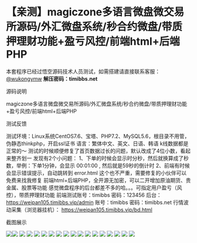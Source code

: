 # 【亲测】magiczone多语言微盘微交易所源码/外汇微盘系统/秒合约微盘/带质押理财功能+盈亏风控/前端html+后端PHP

本套程序已经过悟空源码技术人员测试，如需搭建请直接联系客服：[@wukongymw](http://t.me/wukongymw)
**解压密码：timibbs.net**

源码说明

magiczone多语言微盘微交易所源码/外汇微盘系统/秒合约微盘/带质押理财功能+盈亏风控/前端html+后端PHP

测试反馈

测试环境：Linux系统CentOS7.6、宝塔、PHP7.2、MySQL5.6，根目录不用管，伪静态thinkphp，开启ssl证书
语言：繁体中文、英文、日语、韩语
k线数据都是正常的～
测试的时候顺便修复了首页数据过长的问题，默认改成了4位小数，看起来整齐划一
发现有2个小问题：
1、下单的时候会显示时分秒，然后就换算成了秒数，举例：下单1分钟，会显示 00:01:00 , 然后就是59秒的倒计时
2、前端有时候会显示错误提示，自动跳转到 error.html
这个也不严重，需要修复的小伙伴可以免费来找我修复
前端html+后端PHP，全开源无加密，可以二开增加原油期货、贵金属、股票等功能
感觉微盘程序的后台都差不多的哈。。。可指定用户盈亏（风控），带质押理财功能
前端测试账号：timibbs
密码：123456
后台：https://weipan105.timibbs.vip/admin
账号：timibbs
密码：timibbs.net
行情波动采集（浏览器挂机）：
https://weipan105.timibbs.vip/bd.html

截图展示

[![](https://wukongymw.com/wp-content/uploads/2024/03/ed90ce0adb35e9d.png)](https://wukongymw.com/wp-content/uploads/2024/03/ed90ce0adb35e9d.png)[![](https://wukongymw.com/wp-content/uploads/2024/03/af10c1e232c4f37.png)](https://wukongymw.com/wp-content/uploads/2024/03/af10c1e232c4f37.png)
[![](https://wukongymw.com/wp-content/uploads/2024/03/4ba92f639737c1e.png)](https://wukongymw.com/wp-content/uploads/2024/03/4ba92f639737c1e.png)
[![](https://wukongymw.com/wp-content/uploads/2024/03/ecffa1eafbd6235.png)](https://wukongymw.com/wp-content/uploads/2024/03/ecffa1eafbd6235.png)
[![](https://wukongymw.com/wp-content/uploads/2024/03/e547d2e2879d598.png)](https://wukongymw.com/wp-content/uploads/2024/03/e547d2e2879d598.png)
[![](https://wukongymw.com/wp-content/uploads/2024/03/c9628927ceb2815.png)](https://wukongymw.com/wp-content/uploads/2024/03/c9628927ceb2815.png)
[![](https://wukongymw.com/wp-content/uploads/2024/03/301a74d5117b8eb.png)](https://wukongymw.com/wp-content/uploads/2024/03/301a74d5117b8eb.png)
[![](https://wukongymw.com/wp-content/uploads/2024/03/6e281745c2f96a5.png)](https://wukongymw.com/wp-content/uploads/2024/03/6e281745c2f96a5.png)
[![](https://wukongymw.com/wp-content/uploads/2024/03/81894308455a41d.png)](https://wukongymw.com/wp-content/uploads/2024/03/81894308455a41d.png)
[![](https://wukongymw.com/wp-content/uploads/2024/03/2267866ca59d3e0.png)](https://wukongymw.com/wp-content/uploads/2024/03/2267866ca59d3e0.png)
[![](https://wukongymw.com/wp-content/uploads/2024/03/56346a959ac1a37.png)](https://wukongymw.com/wp-content/uploads/2024/03/56346a959ac1a37.png)
[![](https://wukongymw.com/wp-content/uploads/2024/03/8ba81bfaa86a850.png)](https://wukongymw.com/wp-content/uploads/2024/03/8ba81bfaa86a850.png)
[![](https://wukongymw.com/wp-content/uploads/2024/03/4b8d413697b2233.png)](https://wukongymw.com/wp-content/uploads/2024/03/4b8d413697b2233.png)
[![](https://wukongymw.com/wp-content/uploads/2024/03/06079ab8459d4ff.png)](https://wukongymw.com/wp-content/uploads/2024/03/06079ab8459d4ff.png)
[![](https://wukongymw.com/wp-content/uploads/2024/03/012bb5c82490bab.png)](https://wukongymw.com/wp-content/uploads/2024/03/012bb5c82490bab.png)
[![](https://wukongymw.com/wp-content/uploads/2024/03/b2d65dad5628b40.png)](https://wukongymw.com/wp-content/uploads/2024/03/b2d65dad5628b40.png)
[![](https://wukongymw.com/wp-content/uploads/2024/03/c9d5be553e32bf2.png)](https://wukongymw.com/wp-content/uploads/2024/03/c9d5be553e32bf2.png)
[![](https://wukongymw.com/wp-content/uploads/2024/03/1c8b6fc3093e1da.png)](https://wukongymw.com/wp-content/uploads/2024/03/1c8b6fc3093e1da.png)